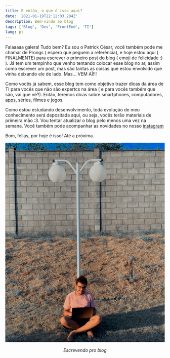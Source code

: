 ```yaml
---
title: E então, o que é isso aqui?
date: '2021-01-19T22:12:03.284Z'
description: Bem-vindo ao blog
tags: ['Blog', 'Dev', 'FrontEnd', 'TI']
lang: pt
---
```


Falaaaaa galera! Tudo bem? Eu sou o Patrick César, você também pode me chamar 
de Prongs ( espero que peguem a referência), e hoje estou aqui ( FINALMENTE)
para escrever o primeiro post do blog ( emoji de felicidade :) ).
Já tem um tempinho que venho tentando colocar esse blog no ar, assim como escrever um post, mas são tantas as coisas que estou envolvido que vinha deixando ele de lado. Mas... VEM AÍ!!!

Como vocês já sabem, esse blog tem como objetivo trazer dicas da área de TI para vocês que não são expertcs na área ( e para vocês também que são, vai que né?). Então, teremos dicas sobre smartphones, computadores, apps, séries, filmes e jogos. 

Como estou estudando desenvolvimento, toda evolução de meu conhecimento será depositada aqui, ou seja, vocês terão materiais de primeira mão :3.
Vou tentar atualizar o blog pelo menos uma vez na semana. Você também pode acompanhar as novidades no nosso [instagram](http://instagram.com/techplatformbr)

Bom, fellas, por hoje é isso! 
Até a próxima.


![escrevendo](first.jpg)
<center><em>Escrevendo pro blog</em></center>
